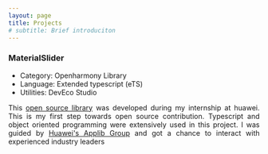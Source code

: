 ```yaml
---
layout: page
title: Projects
# subtitle: Brief introduciton
---
```


### MaterialSlider
- Category: Openharmony Library
- Language: Extended typescript (eTS)
- Utilities: DevEco Studio

<div style="text-align : justify">
This <a href="https://github.com/Applib-OpenHarmony/MaterialSliders">open source library</a> was developed during my internship at huawei. This is my first step towards open source contribution. Typescript and object oriented programming were extensively used in this project. I was guided by <a href="https://github.com/Applib-OpenHarmony">Huawei's Applib Group</a> and got a chance to interact with experienced industry leaders
</div>
